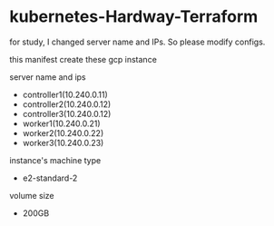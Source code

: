 # kubernetes-Hardway-Terraform

for study, I changed server name and IPs. So please modify configs.

this manifest create these gcp instance

server name and ips
- controller1(10.240.0.11)
- controller2(10.240.0.12)
- controller3(10.240.0.12)
- worker1(10.240.0.21)
- worker2(10.240.0.22)
- worker3(10.240.0.23)

instance's machine type
- e2-standard-2

volume size
- 200GB

